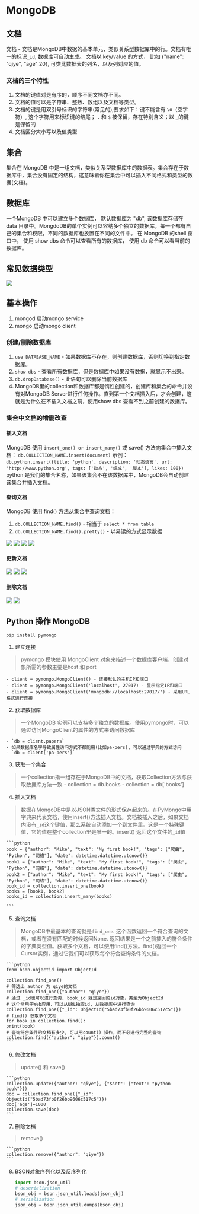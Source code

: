 # MongoDB

## 文档
文档 - 文档是MongoDB中数据的基本单元，类似关系型数据库中的行。文档有唯一的标识`_id`, 数据库可自动生成。
文档以 key/value 的方式， 比如 {"name": "qiye", "age":20}, 可类比数据表的列名，以及列对应的值。
 
### 文档的三个特性
1. 文档的键值对是有序的，顺序不同文档亦不同。
2. 文档的值可以是字符串、整数、数组以及文档等类型。
3. 文档的键是用双引号标识的字符串(常见的);要求如下：键不能含有 `\0`（空字符）, 这个字符用来标识键的结尾；
`.` 和 `$` 被保留，存在特别含义；以 `_`的键是保留的
4. 文档区分大小写以及值类型

## 集合
集合在 MongoDB 中是一组文档，类似关系型数据库中的数据表。集合存在于数据库中，集合没有固定的结构，这意味着你在集合中可以插入不同格式和类型的数据(文档)。

## 数据库
一个MongoDB 中可以建立多个数据库， 默认数据库为 "db", 该数据库存储在 data 目录中。MongdoDB的单个实例可以容纳多个独立的数据库，每一个都有自己的集合和权限，不同的数据库也放置在不同的文件中。
在 MongoDB 的shell 窗口中， 使用 show dbs 命令可以查看所有的数据库， 使用 db 命令可以看当前的数据库。


## 常见数据类型

![](images/mongodb_data_type.png)


## 基本操作
1. mongod 启动mongo service
2. mongo 启动mongo client

### 创建/删除数据库
1. `use DATABASE_NAME` - 如果数据库不存在，则创建数据库，否则切换到指定数据库。
2. `show dbs` - 查看所有数据库，但是数据库中如果没有数据，就显示不出来。
3. `db.dropDatabase()` - 此语句可以删除当前数据库
4. MongoDB里的collection和数据库都是惰性创建的，创建库和集合的命令并没有对MongoDB Server进行任何操作。直到第一个文档插入后，才会创建，这就是为什么在不插入文档之前，使用show dbs 查看不到之前创建的数据库。

### 集合中文档的增删改查

#### 插入文档
MongoDB 使用 `insert_one() or insert_many()` 或 save() 方法向集合中插入文档： `db.COLLECTION_NAME.insert(document)`
示例： 
`db.python.insert({title: 'python', description: '动态语言', url: 'http://www.python.org', tags: ['动态', '编成', '脚本'], likes: 100})`
python 是我们的集合名称，如果该集合不在该数据库中，MongoDB会自动创建该集合并插入文档。

#### 查询文档
MongoDB 使用 find() 方法从集合中查询文档： 
1. `db.COLLECTION_NAME.find()` - 相当于 `select * from table`
2. `db.COLLECTION_NAME.find().pretty()` - 以易读的方式显示数据

![](images/mongodb_condition.png)
![](images/mongodb_and.png)
![](images/mongodb_or.png)
![](images/mongodb_and_or.png)

#### 更新文档

![](images/mongodb_update.png)
![](images/mongodb_update_2.png)
![](images/mongodb_save.png)

#### 删除文档
![](images/mongodb_remove1.png)
![](images/mongodb_remove2.png)


## Python 操作 MongoDB
`pip install pymongo`

1. 建立连接
> pymongo 模块使用 MongoClient 对象来描述一个数据库客户端，创建对象所需的参数主要是host 和 port

    - client = pymongo.MongoClient() - 连接默认的主机IP和端口
    - client = pymongo.MongoClient('localhost', 27017) - 显示指定IP和端口
    - client = pymongo.MongoClient('mongodb://localhost:27017/') - 采用URL格式进行连接

2. 获取数据库
> 一个MongoDB 实例可以支持多个独立的数据库。使用pymongo时，可以通过访问MongoClient的属性的方式来访问数据库

    - `db = client.papers`
    - 如果数据库名字导致属性访问方式不都能用(比如pa-pers), 可以通过字典的方式访问
    - `db = client['pa-pers']`

3. 获取一个集合
> 一个collection指一组存在于MongoDB中的文档，获取Collection方法与获取数据库方法一致
    - collection = db.books
    - collection = db['books']

4. 插入文档
> 数据在MongoDB中是以JSON类文件的形式保存起来的。在PyMongo中用字典来代表文档，使用insert()方法插入文档。文档被插入之后，如果文档内没有`_id`这个键值，那么系统自动添加一个到文件里。这是一个特殊键值，它的值在整个collection里是唯一的。insert() 返回这个文件的`_id`值

    ```python
    book = {"author": "Mike", "text": "My first book!", "tags": ["爬虫", "Python", "网络"], "date": datetime.datetime.utcnow()}
    book1 = {"author": "Mike", "text": "My first book!", "tags": ["爬虫", "Python", "网络"], "date": datetime.datetime.utcnow()}
    book2 = {"author": "Mike", "text": "My first book!", "tags": ["爬虫", "Python", "网络"], "date": datetime.datetime.utcnow()}
    book_id = collection.insert_one(book)
    books = [book1, book2]
    books_id = collection.insert_many(books)

    ```
5. 查询文档
> MongoDB中最基本的查询就是`find_one`. 这个函数返回一个符合查询的文档，或者在没有匹配的时候返回None. 返回结果是一个之前插入的符合条件的字典类型值。获取多个文档，可以使用find()方法。find()返回一个Cursor实例，通过它我们可以获取每个符合查询条件的文档。

    ```python
    from bson.objectid import ObjectId

    collection.find_one()
    # 筛选出 author 为 qiye的文档
    collection.find_one({"author": "qiye"})
    # 通过 _id也可以进行查询, book_id 就是返回的id对象，类型为ObjectId
    # 这个常用于Web应用，可以从URL抽取id, 从数据库中进行查询
    collection.find_one({"_id": ObjectId("5bad73fb0f26bb9606c517c5")})
    # find() 获取多个文档
    for book in collection.find():
	print(book)
    # 查询符合条件的文档有多少, 可以用count() 操作，而不必进行完整的查询
    collection.find({"author": "qiye"}).count()
    ```
6. 修改文档
> update() 和 save()
    
    ```python
    collection.update({"author: "qiye"}, {"$set": {"text": "python book"}})
    doc = collection.find_one({"_id": ObjectId("5bad73fb0f26bb9606c517c5")})
    doc['age']=1000
    collection.save(doc)
    ```
7. 删除文档
> remove()

    ```python
    collection.remove({"author": "qiye"})
    ```

8. BSON对象序列化以及反序列化
    ```python
    import bson.json_util
    # deserialization 
    bson_obj = bson.json_util.loads(json_obj)
    # serialization
    json_obj = bson.json_util.dumps(bson_obj)
    
    

    ```

